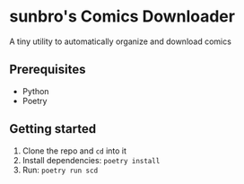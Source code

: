 # sunbro's Comics Downloader

A tiny utility to automatically organize and download comics

## Prerequisites
- Python
- Poetry

## Getting started
1. Clone the repo and `cd` into it
2. Install dependencies: `poetry install`
3. Run: `poetry run scd`